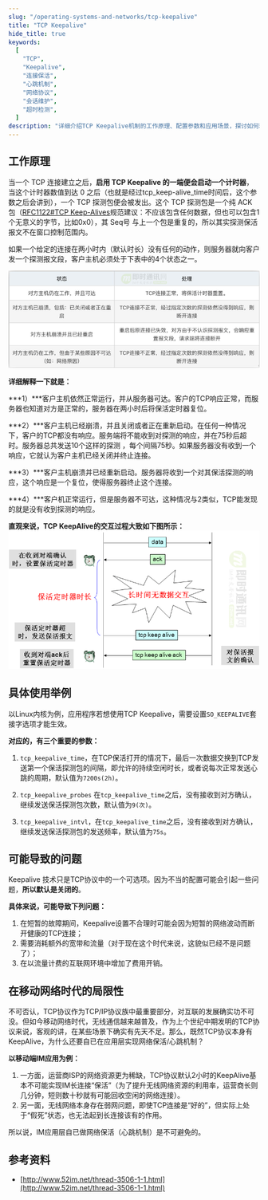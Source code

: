 ```yaml
---
slug: "/operating-systems-and-networks/tcp-keepalive"
title: "TCP Keepalive"
hide_title: true
keywords:
  [
    "TCP",
    "Keepalive",
    "连接保活",
    "心跳机制",
    "网络协议",
    "会话维护",
    "超时检测",
  ]
description: "详细介绍TCP Keepalive机制的工作原理、配置参数和应用场景，探讨如何利用该机制维护长连接和检测连接状态"
---
```


## 工作原理

当一个 TCP 连接建立之后，**启用 TCP Keepalive 的一端便会启动一个计时器**，当这个计时器数值到达 0 之后（也就是经过tcp\_keep-alive\_time时间后，这个参数之后会讲到），一个 TCP 探测包便会被发出。这个 TCP 探测包是一个纯 ACK 包（[RFC1122#TCP Keep-Alives](https://tools.ietf.org/html/rfc1122#section-4.2.3.6)规范建议：不应该包含任何数据，但也可以包含1个无意义的字节，比如0x0），其 Seq号 与上一个包是重复的，所以其实探测保活报文不在窗口控制范围内。  
  
如果一个给定的连接在两小时内（默认时长）没有任何的动作，则服务器就向客户发一个探测报文段，客户主机必须处于下表中的4个状态之一。

![](/attachments/230334d7ba1du713r79r3e.png)

**详细解释一下就是：**  
  
***1）***客户主机依然正常运行，并从服务器可达。客户的TCP响应正常，而服务器也知道对方是正常的，服务器在两小时后将保活定时器复位。  
  
***2）***客户主机已经崩溃，并且关闭或者正在重新启动。在任何一种情况下，客户的TCP都没有响应。服务端将不能收到对探测的响应，并在75秒后超时。服务器总共发送10个这样的探测 ，每个间隔75秒。如果服务器没有收到一个响应，它就认为客户主机已经关闭并终止连接。  
  
***3）***客户主机崩溃并已经重新启动。服务器将收到一个对其保活探测的响应，这个响应是一个复位，使得服务器终止这个连接。  
  
***4）***客户机正常运行，但是服务器不可达，这种情况与2类似，TCP能发现的就是没有收到探测的响应。  
  
**直观来说，TCP KeepAlive的交互过程大致如下图所示：**  
![](/attachments/231239le7lsvkt8a7t36s3.png)

## 具体使用举例

以Linux内核为例，应用程序若想使用TCP Keepalive，需要设置`SO_KEEPALIVE`套接字选项才能生效。

**对应的，有三个重要的参数：**

1.  `tcp_keepalive_time`，在TCP保活打开的情况下，最后一次数据交换到TCP发送第一个保活探测包的间隔，即允许的持续空闲时长，或者说每次正常发送心跳的周期，默认值为`7200s(2h)`。
    
2.  `tcp_keepalive_probes` 在`tcp_keepalive_time`之后，没有接收到对方确认，继续发送保活探测包次数，默认值为`9(次)`。
3.  `tcp_keepalive_intvl`，在`tcp_keepalive_time`之后，没有接收到对方确认，继续发送保活探测包的发送频率，默认值为`75s`。

## 可能导致的问题

Keepalive 技术只是TCP协议中的一个可选项。因为不当的配置可能会引起一些问题，**所以默认是关闭的**。

**具体来说，可能导致下列问题：**

1.  在短暂的故障期间，Keepalive设置不合理时可能会因为短暂的网络波动而断开健康的TCP连接；
2.  需要消耗额外的宽带和流量（对于现在这个时代来说，这貌似已经不是问题了）；
3.  在以流量计费的互联网环境中增加了费用开销。

## 在移动网络时代的局限性

不可否认，TCP协议作为TCP/IP协议族中最重要部分，对互联的发展确实功不可没。但如今移动网络时代，无线通信越来越普及，作为上个世纪中期发明的TCP协议来说，客观的讲，在某些场景下确实有先天不足。那么，既然TCP协议本身有KeepAlive，为什么还要自已在应用层实现网络保活/心跳机制？

**以移动端IM应用为例：**

1.  一方面，运营商ISP的网络资源更为稀缺，TCP协议默认2小时的KeepAlive基本不可能实现IM长连接“保活”（为了提升无线网络资源的利用率，运营商长则几分钟，短则数十秒就有可能回收空闲的网络连接）。
2.  另一面，无线网络本身存在弱网问题，即使TCP连接是“好的”，但实际上处于“假死”状态，也无法起到长连接该有的作用。

  
所以说，IM应用层自已做网络保活（心跳机制）是不可避免的。

## 参考资料

*   [http://www.52im.net/thread-3506-1-1.html](http://www.52im.net/thread-3506-1-1.html)

  


